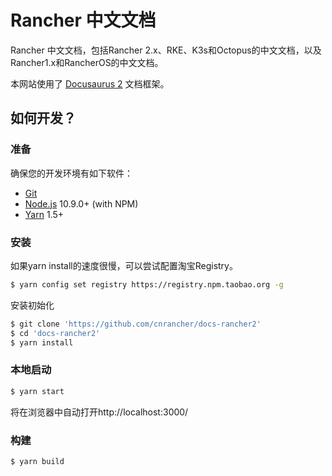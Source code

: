 # Rancher 中文文档

Rancher 中文文档，包括Rancher 2.x、RKE、K3s和Octopus的中文文档，以及Rancher1.x和RancherOS的中文文档。

本网站使用了 [Docusaurus 2](https://v2.docusaurus.io/) 文档框架。

## 如何开发？

### 准备

确保您的开发环境有如下软件：

* [Git](http://git-scm.com/)
* [Node.js](http://nodejs.org/) 10.9.0+ (with NPM)
* [Yarn](https://yarnpkg.com/en/docs/install) 1.5+

### 安装

如果yarn install的速度很慢，可以尝试配置淘宝Registry。

```bash
$ yarn config set registry https://registry.npm.taobao.org -g
```

安装初始化

```bash
$ git clone 'https://github.com/cnrancher/docs-rancher2'
$ cd 'docs-rancher2'
$ yarn install
```

### 本地启动

```bash
$ yarn start
```

将在浏览器中自动打开http://localhost:3000/

### 构建

```bash
$ yarn build
```

